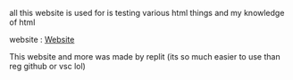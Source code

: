 all this website is used for is testing various html things and my knowledge of html

website : [Website](https://discoveryx64.github.io/Html-website-testing/)

This website and more was made by replit (its so much easier to use than reg github or vsc lol)
